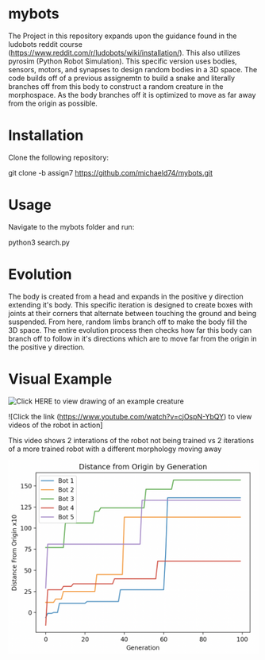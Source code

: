 # mybots

The Project in this repository expands upon the guidance found in the ludobots reddit course (https://www.reddit.com/r/ludobots/wiki/installation/). This also utilizes pyrosim (Python Robot Simulation). This specific version uses bodies, sensors, motors, and synapses to design random bodies in a 3D space. The code builds off of a previous assignemtn to build a snake and literally branches off from this body to construct a random creature in the morphospace. As the body branches off it is optimized to move as far away from the origin as possible.

# Installation

Clone the following repository:

git clone -b assign7 https://github.com/michaeld74/mybots.git 

# Usage

Navigate to the mybots folder and run:

python3 search.py

# Evolution

The body is created from a head and expands in the positive y direction extending it's body. This specific iteration is designed to create boxes with joints at their corners that alternate between touching the ground and being suspended. From here, random limbs branch off to make the body fill the 3D space. The entire evolution process then checks how far this body can branch off to follow in it's directions which are to move far from the origin in the positive y direction. 

# Visual Example

![Click HERE to view drawing of an example creature](drawing1.heic)

![Click the link (https://www.youtube.com/watch?v=cjOspN-YbQY) to view videos of the robot in action]

This video shows 2 interations of the robot not being trained vs 2 iterations of a more trained robot with a different morphology moving away 

![Graphical Representation of 5 simulated generations](Graph.png)